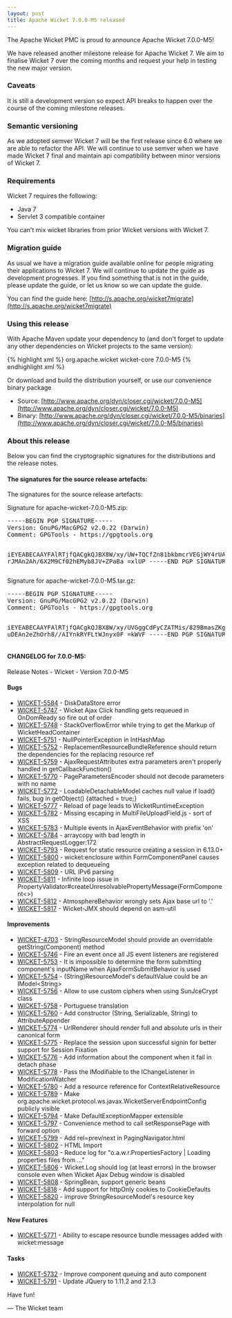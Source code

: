 ```yaml
---
layout: post
title: Apache Wicket 7.0.0-M5 released
---
```

The Apache Wicket PMC is proud to announce Apache Wicket 7.0.0-M5!

We have released another milestone release for Apache Wicket 7. We aim
to finalise Wicket 7 over the coming months and request your help in
testing the new major version.

### Caveats

It is still a development version so expect API breaks to happen over
the course of the coming milestone releases.

### Semantic versioning

As we adopted semver Wicket 7 will be the first release since 6.0 where
we are able to refactor the API. We will continue to use semver when we
have made Wicket 7 final and maintain api compatibility between minor
versions of Wicket 7.

### Requirements

Wicket 7 requires the following:

 - Java 7
 - Servlet 3 compatible container

You can't mix wicket libraries from prior Wicket versions with Wicket 7.

### Migration guide

As usual we have a migration guide available online for people
migrating their applications to Wicket 7. We will continue to update
the guide as development progresses. If you find something that is not
in the guide, please update the guide, or let us know so we can update
the guide.

You can find the guide here: [http://s.apache.org/wicket7migrate](http://s.apache.org/wicket7migrate)

### Using this release

With Apache Maven update your dependency to (and don't forget to
update any other dependencies on Wicket projects to the same version):

{% highlight xml %}
<dependency>
    <groupId>org.apache.wicket</groupId>
    <artifactId>wicket-core</artifactId>
    <version>7.0.0-M5</version>
</dependency>
{% endhighlight xml %}

Or download and build the distribution yourself, or use our
convenience binary package

 * Source: [http://www.apache.org/dyn/closer.cgi/wicket/7.0.0-M5](http://www.apache.org/dyn/closer.cgi/wicket/7.0.0-M5)
 * Binary: [http://www.apache.org/dyn/closer.cgi/wicket/7.0.0-M5/binaries](http://www.apache.org/dyn/closer.cgi/wicket/7.0.0-M5/binaries)

### About this release

Below you can find the cryptographic signatures for the distributions
and the release notes.

#### The signatures for the source release artefacts:

The signatures for the source release artefacts:

Signature for apache-wicket-7.0.0-M5.zip:

<div class="highlight"><pre>
-----BEGIN PGP SIGNATURE-----
Version: GnuPG/MacGPG2 v2.0.22 (Darwin)
Comment: GPGTools - https://gpgtools.org

iEYEABECAAYFAlRTjfQACgkQJBX8W/xy/UW+TQCfZn81bkbmcrVEGjWY4rUA2sfy
rJMAn2Ah/6X2M9Cf02hEMyb8JV+ZPaBa
=xlUP
-----END PGP SIGNATURE-----
</pre></div>

Signature for apache-wicket-7.0.0-M5.tar.gz:

<div class="highlight"><pre>
-----BEGIN PGP SIGNATURE-----
Version: GnuPG/MacGPG2 v2.0.22 (Darwin)
Comment: GPGTools - https://gpgtools.org

iEYEABECAAYFAlRTjfQACgkQJBX8W/xy/UVGggCdFyCZATMis/829BmasZKgx28m
uDEAn2eZhOrh8//AIYnkRYFLtWJnyx0F
=kWVF
-----END PGP SIGNATURE-----
</pre></div>

#### CHANGELOG for 7.0.0-M5:

Release Notes - Wicket - Version 7.0.0-M5

#### Bugs

* [WICKET-5584](https://issues.apache.org/jira/browse/WICKET-5584) - DiskDataStore error
* [WICKET-5747](https://issues.apache.org/jira/browse/WICKET-5747) - Wicket Ajax Click handling gets requeued in OnDomReady so fire out of order
* [WICKET-5748](https://issues.apache.org/jira/browse/WICKET-5748) - StackOverflowError while trying to get the Markup of WicketHeadContainer
* [WICKET-5751](https://issues.apache.org/jira/browse/WICKET-5751) - NullPointerException in IntHashMap
* [WICKET-5752](https://issues.apache.org/jira/browse/WICKET-5752) - ReplacementResourceBundleReference should return the dependencies for the replacing resource ref
* [WICKET-5759](https://issues.apache.org/jira/browse/WICKET-5759) - AjaxRequestAttributes extra parameters aren&#39;t properly handled in getCallbackFunction()
* [WICKET-5770](https://issues.apache.org/jira/browse/WICKET-5770) - PageParametersEncoder should not decode parameters with no name
* [WICKET-5772](https://issues.apache.org/jira/browse/WICKET-5772) - LoadableDetachableModel caches null value if load() fails, bug in getObject() {attached = true;}
* [WICKET-5777](https://issues.apache.org/jira/browse/WICKET-5777) - Reload of page leads to WicketRuntimeException
* [WICKET-5782](https://issues.apache.org/jira/browse/WICKET-5782) - Missing escaping in MultiFileUploadField.js - sort of XSS
* [WICKET-5783](https://issues.apache.org/jira/browse/WICKET-5783) - Multiple events in AjaxEventBehavior with prefix &#39;on&#39;
* [WICKET-5784](https://issues.apache.org/jira/browse/WICKET-5784) - arraycopy with bad length in AbstractRequestLogger:172
* [WICKET-5793](https://issues.apache.org/jira/browse/WICKET-5793) - Request for static resource creating a session in 6.13.0+
* [WICKET-5800](https://issues.apache.org/jira/browse/WICKET-5800) - wicket:enclosure within FormComponentPanel causes exception related to dequeueing
* [WICKET-5809](https://issues.apache.org/jira/browse/WICKET-5809) - URL IPv6 parsing
* [WICKET-5811](https://issues.apache.org/jira/browse/WICKET-5811) - Infinite loop issue in PropertyValidator#createUnresolvablePropertyMessage(FormComponent&lt;&gt;)
* [WICKET-5812](https://issues.apache.org/jira/browse/WICKET-5812) - AtmosphereBehavior wrongly sets Ajax base url to &#39;.&#39;
* [WICKET-5817](https://issues.apache.org/jira/browse/WICKET-5817) - Wicket-JMX should depend on asm-util

#### Improvements

* [WICKET-4703](https://issues.apache.org/jira/browse/WICKET-4703) - StringResourceModel should provide an overridable getString(Component) method
* [WICKET-5746](https://issues.apache.org/jira/browse/WICKET-5746) - Fire an event once all JS event listeners are registered
* [WICKET-5753](https://issues.apache.org/jira/browse/WICKET-5753) - It is impossible to determine the form submitting component&#39;s inputName when AjaxFormSubmitBehavior is used
* [WICKET-5754](https://issues.apache.org/jira/browse/WICKET-5754) - (String)ResourceModel&#39;s defaultValue could be an IModel&lt;String&gt;
* [WICKET-5756](https://issues.apache.org/jira/browse/WICKET-5756) - Allow to use custom ciphers when using SunJceCrypt class
* [WICKET-5758](https://issues.apache.org/jira/browse/WICKET-5758) - Portuguese translation
* [WICKET-5760](https://issues.apache.org/jira/browse/WICKET-5760) - Add constructor (String, Serializable, String) to AttributeAppender
* [WICKET-5774](https://issues.apache.org/jira/browse/WICKET-5774) - UrlRenderer should render full and absolute urls in their canonical form
* [WICKET-5775](https://issues.apache.org/jira/browse/WICKET-5775) - Replace the session upon successful signin for better support for Session Fixation
* [WICKET-5776](https://issues.apache.org/jira/browse/WICKET-5776) - Add information about the component when it fail in detach phase
* [WICKET-5778](https://issues.apache.org/jira/browse/WICKET-5778) - Pass the IModifiable to the IChangeListener in ModificationWatcher
* [WICKET-5780](https://issues.apache.org/jira/browse/WICKET-5780) - Add a resource reference for ContextRelativeResource
* [WICKET-5789](https://issues.apache.org/jira/browse/WICKET-5789) - Make org.apache.wicket.protocol.ws.javax.WicketServerEndpointConfig publicly visible
* [WICKET-5794](https://issues.apache.org/jira/browse/WICKET-5794) - Make DefaultExceptionMapper extensible
* [WICKET-5797](https://issues.apache.org/jira/browse/WICKET-5797) - Convenience method to call setResponsePage with forward option
* [WICKET-5799](https://issues.apache.org/jira/browse/WICKET-5799) - Add rel=prev/next in PagingNavigator.html
* [WICKET-5802](https://issues.apache.org/jira/browse/WICKET-5802) - HTML Import
* [WICKET-5803](https://issues.apache.org/jira/browse/WICKET-5803) - Reduce log for &quot;o.a.w.r.PropertiesFactory | Loading properties files from ...&quot;
* [WICKET-5806](https://issues.apache.org/jira/browse/WICKET-5806) - Wicket.Log should log (at least errors) in the browser console even when Wicket Ajax Debug window is disabled
* [WICKET-5808](https://issues.apache.org/jira/browse/WICKET-5808) - SpringBean, support generic beans
* [WICKET-5818](https://issues.apache.org/jira/browse/WICKET-5818) - Add support for httpOnly cookies to CookieDefaults
* [WICKET-5820](https://issues.apache.org/jira/browse/WICKET-5820) - improve StringResourceModel&#39;s resource key interpolation for null

#### New Features

* [WICKET-5771](https://issues.apache.org/jira/browse/WICKET-5771) - Ability to escape resource bundle messages added with wicket:message

#### Tasks

* [WICKET-5732](https://issues.apache.org/jira/browse/WICKET-5732) - Improve component queuing and auto component
* [WICKET-5791](https://issues.apache.org/jira/browse/WICKET-5791) - Update JQuery to 1.11.2 and 2.1.3

Have fun!

— The Wicket team
